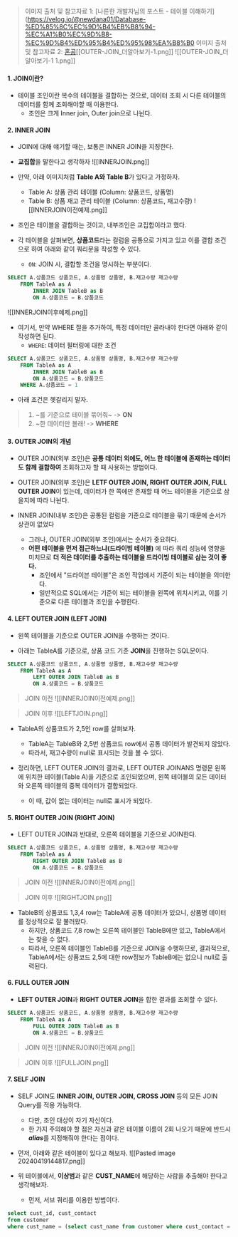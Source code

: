 > 이미지 출처 및 참고자료 1: [나른한 개발자님의 포스트 - 테이블 이해하기](https://velog.io/@newdana01/Database-%ED%85%8C%EC%9D%B4%EB%B8%94-%EC%A1%B0%EC%9D%B8-%EC%9D%B4%ED%95%B4%ED%95%98%EA%B8%B0
> 이미지 출처 및 참고자료 2: [혼공](https://hongong.hanbit.co.kr/sql-%EA%B8%B0%EB%B3%B8-%EB%AC%B8%EB%B2%95-joininner-outer-cross-self-join/)[[OUTER-JOIN_더알아보기-1.png]]
![[OUTER-JOIN_더알아보기-1 1.png]]

#### 1. JOIN이란?

- 테이블 조인이란 복수의 테이블을 결합하는 것으로, 데이터 조회 시 다른 테이블의 데이터를 함께 조회해야할 때 이용한다.
	- 조인은 크게 Inner join, Outer join으로 나뉜다.


#### 2. INNER JOIN

- JOIN에 대해 얘기할 때는, 보통은 INNER JOIN을 지칭한다.
- **교집합**을 말한다고 생각하자
![[INNERJOIN.png]]

- 만약, 아래 이미지처럼 **Table A와 Table B**가 있다고 가정하자.
	- Table A: 상품 관리 테이블 (Column: 상품코드, 상품명)
	- Table B: 상품 재고 관리 테이블 (Column: 상품코드, 재고수량)
![[INNERJOIN이전예제.png]]
- 조인은 테이블을 결합하는 것이고, 내부조인은 교집합이라고 했다. 
- 각 테이블을 살펴보면, **상품코드**라는 컬럼을 공통으로 가지고 있고 이를 결합 조건으로 하여 아래와 같이 쿼리문을 작성할 수 있다.
	- `ON`: JOIN 시, 결합할 조건을 명시하는 부분이다.
```sql
SELECT A.상품코드 상품코드, A.상품명 상품명, B.재고수량 재고수량
	FROM TableA as A 
    	INNER JOIN TableB as B
    	ON A.상품코드 = B.상품코드
```
![[INNERJOIN이후예제.png]]

- 여기서, 만약 WHERE 절을 추가하여, 특정 데이터만 골라내야 한다면 아래와 같이 작성하면 된다.
	- `WHERE`: 데이터 필터링에 대한 조건
```sql
SELECT A.상품코드 상품코드, A.상품명 상품명, B.재고수량 재고수량 
	FROM TableA as A       
    	INNER JOIN TableB as B   
    	ON A.상품코드 = B.상품코드
    WHERE A.상품코드 = 1 
```

- 아래 조건은 헷갈리지 말자.
> 1. ~를 기준으로 테이블 묶어줘~ -> **ON**
> 2. ~한 데이터만 볼래! -> **WHERE**


#### 3. OUTER JOIN의 개념

- OUTER JOIN(외부 조인)은 **공통 데이터 외에도, 어느 한 테이블에 존재하는 데이터도 함께 결합하여** 조회하고자 할 때 사용하는 방법이다.
- OUTER JOIN(외부 조인)은 **LETF OUTER JOIN, RIGHT OUTER JOIN, FULL OUTER JOIN**이 있는데, 데이터가 한 쪽에만 존재할 때 어느 테이블을 기준으로 삼을지에 따라 나뉜다.

- INNER JOIN(내부 조인)은 공통된 컬럼을 기준으로 테이블을 묶기 때문에 순서가 상관이 없었다
	- 그러나, OUTER JOIN(외부 조인)에서는 순서가 중요하다.
	- **어떤 테이블을 먼저 접근하느냐(드라이빙 테이블)** 에 따라 쿼리 성능에 영향을 미치므로 **더 적은 데이터를 추출하는 테이블을 드라이빙 테이블로 삼는 것이 좋다.**
		- 조인에서 "드라이븐 테이블"은 조인 작업에서 기준이 되는 테이블을 의미한다.
		- 일반적으로 SQL에서는 기준이 되는 테이블을 왼쪽에 위치시키고, 이를 기준으로 다른 테이블과 조인을 수행한다.


#### 4. LEFT OUTER JOIN (LEFT JOIN)

- 왼쪽 테이블을 기준으로 OUTER JOIN을 수행하는 것이다.

- 아래는 TableA를 기준으로, 상품 코드 기준 **JOIN**을 진행하는 SQL문이다.
```sql
SELECT A.상품코드 상품코드, A.상품명 상품명, B.재고수량 재고수량 
	FROM TableA as A       
    	LEFT OUTER JOIN TableB as B   
    	ON A.상품코드 = B.상품코드
```

> JOIN 이전
![[INNERJOIN이전예제.png]]

> JOIN 이후
![[LEFTJOIN.png]]

- TableA의 상품코드가 2,5인 row를 살펴보자.
	- TableA는 TableB와 2,5번 상품코드 row에서 공통 데이터가 발견되지 않았다.
	- 따라서, 재고수량이 null로 표시되는 것을 볼 수 있다.

- 정리하면, LEFT OUTER JOIN의 결과로, LEFT OUTER JOINANS 명령문 왼쪽에 위치한 테이블(Table A)을 기준으로 조인되었으며, 왼쪽 테이블의 모든 데이터와 오른쪽 테이블의 중복 데이터가 결합되었다.
	- 이 때, 값이 없는 데이터는 null로 표시가 되었다.


#### 5. RIGHT OUTER JOIN (RIGHT JOIN)

- LEFT OUTER JOIN과 반대로, 오른쪽 테이블을 기준으로 JOIN한다.
```sql
SELECT A.상품코드 상품코드, A.상품명 상품명, B.재고수량 재고수량 
	FROM TableA as A       
    	RIGHT OUTER JOIN TableB as B   
    	ON A.상품코드 = B.상품코드
```

> JOIN 이전
![[INNERJOIN이전예제.png]]

> JOIN 이후
![[RIGHTJOIN.png]]
- TableB의 상품코드 1,3,4 row는 TableA에 공통 데이터가 있으니, 상품명 데이터를 정상적으로 잘 불러왔다.
	- 하지만, 상품코드 7,8 row는 오른쪽 테이블인 TableB에만 있고, TableA에서는 찾을 수 없다.
	- 따라서, 오른쪽 테이블인 TableB를 기준으로 JOIN을 수행하므로, 결과적으로, TableA에서는 상품코드 2,5에 대한 row정보가 TableB에는 없으니 null로 출력된다.


#### 6. FULL OUTER JOIN

- **LEFT OUTER JOIN**과 **RIGHT OUTER JOIN**을 합한 결과를 조회할 수 있다.
```sql
SELECT A.상품코드 상품코드, A.상품명 상품명, B.재고수량 재고수량 
	FROM TableA as A       
    	FULL OUTER JOIN TableB as B   
    	ON A.상품코드 = B.상품코드
```

> JOIN 이전
![[INNERJOIN이전예제.png]]

> JOIN 이후
![[FULLJOIN.png]]


#### 7. SELF JOIN

- SELF JOIN도 **INNER JOIN, OUTER JOIN, CROSS JOIN** 등의 모든 JOIN Query를 적용 가능하다. 
	- 다만, 조인 대상이 자기 자신이다.
	- 한 가지 주의해야 할 점은 자신과 같은 테이블 이름이 2회 나오기 때문에 반드시 ***alias***를 지정해줘야 한다는 점이다.

- 먼저, 아래와 같은 테이블이 있다고 해보자.
 ![[Pasted image 20240419144817.png]]

- 위 테이블에서, **이상범**과 같은 **CUST_NAME**에 해당하는 사람을 추출해야 한다고 생각해보자.
	- 먼저, 서브 쿼리를 이용한 방법이다.

```sql
select cust_id, cust_contact
from customer
where cust_name = (select cust_name from customer where cust_contact = '이상범');
```
